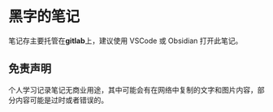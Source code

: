 # 黑字的笔记

笔记存主要托管在**gitlab**上，建议使用 VSCode 或 Obsidian 打开此笔记。

## 免责声明

个人学习记录笔记无商业用途，其中可能会有在网络中复制的文字和图片内容，部分内容可能是过时或者错误的。